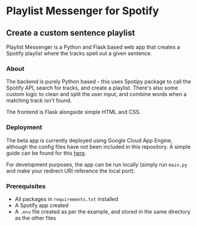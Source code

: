 # Playlist Messenger for Spotify

## Create a custom sentence playlist

Playlist Messenger is a Python and Flask based web app that creates a Spotify playlist where the tracks spell out a given sentence.

### About

The backend is purely Python based - this uses Spotipy package to call the Spotify API, search for tracks, and create a playlist. There's also some custom logic to clean and split the user input, and combine words when a matching track isn't found.

The frontend is Flask alongside simple HTML and CSS.

### Deployment

The beta app is currently deployed using Google Cloud App Engine, although the config files have not been included in this repository. A simple guide can be found for this [here](https://medium.com/@dmahugh_70618/deploying-a-flask-app-to-google-app-engine-faa883b5ffab).

For development purposes, the app can be run locally (simply run `main.py` and make your redirect URI reference the local port).

### Prerequisites
* All packages in `requirements.txt` installed
* A Spotify app created
* A `.env` file created as per the example, and stored in the same directory as the other files